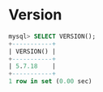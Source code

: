 # Version

```sql
mysql> SELECT VERSION();
+-----------+
| VERSION() |
+-----------+
| 5.7.18    |
+-----------+
1 row in set (0.00 sec)
```